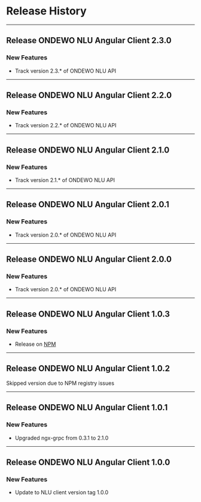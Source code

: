 # Release History
*****************

## Release ONDEWO NLU Angular Client 2.3.0

### New Features
* Track version 2.3.* of ONDEWO NLU API

***

## Release ONDEWO NLU Angular Client 2.2.0

### New Features
* Track version 2.2.* of ONDEWO NLU API

***

## Release ONDEWO NLU Angular Client 2.1.0

### New Features
* Track version 2.1.* of ONDEWO NLU API

***

## Release ONDEWO NLU Angular Client 2.0.1

### New Features
* Track version 2.0.* of ONDEWO NLU API

***

## Release ONDEWO NLU Angular Client 2.0.0

### New Features
* Track version 2.0.* of ONDEWO NLU API

***

## Release ONDEWO NLU Angular Client 1.0.3

### New Features
* Release on [NPM](https://www.npmjs.com/package/@ondewo/nlu-client-angular)

***

## Release ONDEWO NLU Angular Client 1.0.2

Skipped version due to NPM registry issues

***

## Release ONDEWO NLU Angular Client 1.0.1

### New Features
* Upgraded ngx-grpc from 0.3.1 to 2.1.0

***

## Release ONDEWO NLU Angular Client 1.0.0

### New Features
* Update to NLU client version tag 1.0.0
